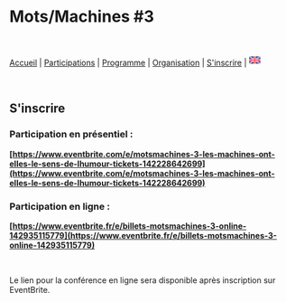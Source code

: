 # Mots/Machines #3
<br>

[Accueil](https://motsmachines.github.io/2021/accueil) | [Participations](https://motsmachines.github.io/2021/participations) | [Programme](https://motsmachines.github.io/2021/programme) | [Organisation](https://motsmachines.github.io/2021/organisation) | [S'inscrire](https://motsmachines.github.io/2021/inscrire) | [<img src="EN.png" width="20">](https://motsmachines.github.io/2021/accueil)


<br>

## S'inscrire

### Participation en présentiel : 
**[https://www.eventbrite.com/e/motsmachines-3-les-machines-ont-elles-le-sens-de-lhumour-tickets-142228642699](https://www.eventbrite.com/e/motsmachines-3-les-machines-ont-elles-le-sens-de-lhumour-tickets-142228642699)**


### Participation en ligne : 
**[https://www.eventbrite.fr/e/billets-motsmachines-3-online-142935115779](https://www.eventbrite.fr/e/billets-motsmachines-3-online-142935115779)**

<br>

Le lien pour la conférence en ligne sera disponible après inscription sur EventBrite.
